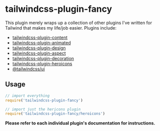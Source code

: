 # tailwindcss-plugin-fancy

This plugin merely wraps up a collection of other plugins I've written for
Tailwind that makes my life/job easier. Plugins include:

- [tailwindcss-plugin-content](https://github.com/brandonpittman/tailwindcss-plugin-fancy/tree/master/packages/content)
- [tailwindcss-plugin-animated](https://github.com/brandonpittman/tailwindcss-plugin-fancy/tree/master/packages/animated)
- [tailwindcss-plugin-design](https://github.com/brandonpittman/tailwindcss-plugin-fancy/tree/master/packages/design)
- [tailwindcss-plugin-aspect](https://github.com/brandonpittman/tailwindcss-plugin-fancy/tree/master/packages/aspect)
- [tailwindcss-plugin-decoration](https://github.com/brandonpittman/tailwindcss-plugin-fancy/tree/master/packages/decoration)
- [tailwindcss-plugin-heroicons](https://github.com/brandonpittman/tailwindcss-plugin-fancy/tree/master/packages/heroicons)
- [@tailwindcss/ui](https://tailwindui.com)

## Usage

```javascript
// import everything
require('tailwindcss-plugin-fancy')

// import just the hericons plugin
require('tailwindcss-plugin-fancy/heroicons')
```

**Please refer to each individual plugin's documentation for instructions.**
